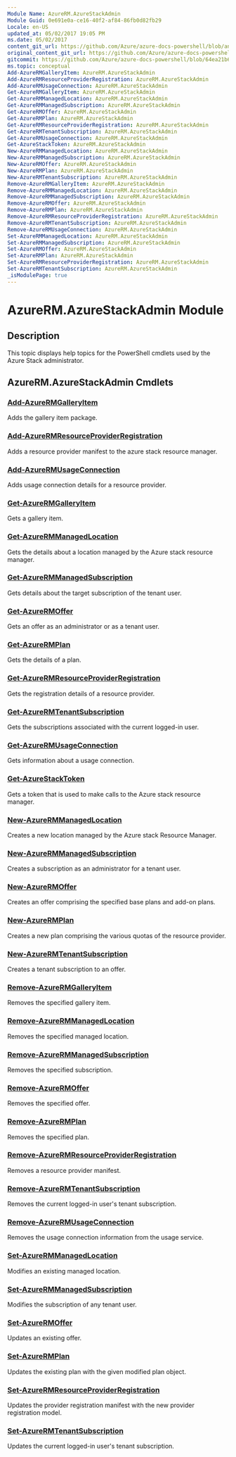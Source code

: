 ```yaml
---
Module Name: AzureRM.AzureStackAdmin
Module Guid: 0e691e0a-ce16-40f2-af84-86fb0d82fb29
Locale: en-US
updated_at: 05/02/2017 19:05 PM
ms.date: 05/02/2017
content_git_url: https://github.com/Azure/azure-docs-powershell/blob/anne052617/azureps-cmdlets-docs/AzureStack/AzureRM.AzureStackAdmin/v0.10.6/AzureRM.AzureStackAdmin.md
original_content_git_url: https://github.com/Azure/azure-docs-powershell/blob/anne052617/azureps-cmdlets-docs/AzureStack/AzureRM.AzureStackAdmin/v0.10.6/AzureRM.AzureStackAdmin.md
gitcommit: https://github.com/Azure/azure-docs-powershell/blob/64ea21b6f9d300bac04d2df45c463f94a5e389b4
ms.topic: conceptual
Add-AzureRMGalleryItem: AzureRM.AzureStackAdmin
Add-AzureRMResourceProviderRegistration: AzureRM.AzureStackAdmin
Add-AzureRMUsageConnection: AzureRM.AzureStackAdmin
Get-AzureRMGalleryItem: AzureRM.AzureStackAdmin
Get-AzureRMManagedLocation: AzureRM.AzureStackAdmin
Get-AzureRMManagedSubscription: AzureRM.AzureStackAdmin
Get-AzureRMOffer: AzureRM.AzureStackAdmin
Get-AzureRMPlan: AzureRM.AzureStackAdmin
Get-AzureRMResourceProviderRegistration: AzureRM.AzureStackAdmin
Get-AzureRMTenantSubscription: AzureRM.AzureStackAdmin
Get-AzureRMUsageConnection: AzureRM.AzureStackAdmin
Get-AzureStackToken: AzureRM.AzureStackAdmin
New-AzureRMManagedLocation: AzureRM.AzureStackAdmin
New-AzureRMManagedSubscription: AzureRM.AzureStackAdmin
New-AzureRMOffer: AzureRM.AzureStackAdmin
New-AzureRMPlan: AzureRM.AzureStackAdmin
New-AzureRMTenantSubscription: AzureRM.AzureStackAdmin
Remove-AzureRMGalleryItem: AzureRM.AzureStackAdmin
Remove-AzureRMManagedLocation: AzureRM.AzureStackAdmin
Remove-AzureRMManagedSubscription: AzureRM.AzureStackAdmin
Remove-AzureRMOffer: AzureRM.AzureStackAdmin
Remove-AzureRMPlan: AzureRM.AzureStackAdmin
Remove-AzureRMResourceProviderRegistration: AzureRM.AzureStackAdmin
Remove-AzureRMTenantSubscription: AzureRM.AzureStackAdmin
Remove-AzureRMUsageConnection: AzureRM.AzureStackAdmin
Set-AzureRMManagedLocation: AzureRM.AzureStackAdmin
Set-AzureRMManagedSubscription: AzureRM.AzureStackAdmin
Set-AzureRMOffer: AzureRM.AzureStackAdmin
Set-AzureRMPlan: AzureRM.AzureStackAdmin
Set-AzureRMResourceProviderRegistration: AzureRM.AzureStackAdmin
Set-AzureRMTenantSubscription: AzureRM.AzureStackAdmin
_isModulePage: true
---
```


# AzureRM.AzureStackAdmin Module
## Description
This topic displays help topics for the PowerShell cmdlets used by the Azure Stack administrator.

## AzureRM.AzureStackAdmin Cmdlets

### [Add-AzureRMGalleryItem](Add-AzureRMGalleryItem.md)
Adds the gallery item package.

### [Add-AzureRMResourceProviderRegistration](Add-AzureRMResourceProviderRegistration.md)
Adds a resource provider manifest to the azure stack resource manager.

### [Add-AzureRMUsageConnection](Add-AzureRMUsageConnection.md)
Adds usage connection details for a resource provider.

### [Get-AzureRMGalleryItem](Get-AzureRMGalleryItem.md)
Gets a gallery item.

### [Get-AzureRMManagedLocation](Get-AzureRMManagedLocation.md)
Gets the details about a location managed by the Azure stack resource manager.

### [Get-AzureRMManagedSubscription](Get-AzureRMManagedSubscription.md)
Gets details about the target subscription of the tenant user.

### [Get-AzureRMOffer](Get-AzureRMOffer.md)
Gets an offer as an administrator or as a tenant user.

### [Get-AzureRMPlan](Get-AzureRMPlan.md)
Gets the details of a plan.

### [Get-AzureRMResourceProviderRegistration](Get-AzureRMResourceProviderRegistration.md)
Gets the registration details of a resource provider.

### [Get-AzureRMTenantSubscription](Get-AzureRMTenantSubscription.md)
Gets the subscriptions associated with the current logged-in user.

### [Get-AzureRMUsageConnection](Get-AzureRMUsageConnection.md)
Gets information about a usage connection.

### [Get-AzureStackToken](Get-AzureStackToken.md)
Gets a token that is used to make calls to the Azure stack resource manager.

### [New-AzureRMManagedLocation](New-AzureRMManagedLocation.md)
Creates a new location managed by the Azure stack Resource Manager.

### [New-AzureRMManagedSubscription](New-AzureRMManagedSubscription.md)
Creates a subscription as an administrator for a tenant user.

### [New-AzureRMOffer](New-AzureRMOffer.md)
Creates an offer comprising the specified base plans and add-on plans.

### [New-AzureRMPlan](New-AzureRMPlan.md)
Creates a new plan comprising the various quotas of the resource provider.

### [New-AzureRMTenantSubscription](New-AzureRMTenantSubscription.md)
Creates a tenant subscription to an offer.

### [Remove-AzureRMGalleryItem](Remove-AzureRMGalleryItem.md)
Removes the specified gallery item.

### [Remove-AzureRMManagedLocation](Remove-AzureRMManagedLocation.md)
Removes the specified managed location.

### [Remove-AzureRMManagedSubscription](Remove-AzureRMManagedSubscription.md)
Removes the specified subscription.

### [Remove-AzureRMOffer](Remove-AzureRMOffer.md)
Removes the specified offer.

### [Remove-AzureRMPlan](Remove-AzureRMPlan.md)
Removes the specified plan.

### [Remove-AzureRMResourceProviderRegistration](Remove-AzureRMResourceProviderRegistration.md)
Removes a resource provider manifest.

### [Remove-AzureRMTenantSubscription](Remove-AzureRMTenantSubscription.md)
Removes the current logged-in user's tenant subscription.

### [Remove-AzureRMUsageConnection](Remove-AzureRMUsageConnection.md)
Removes the usage connection information from the usage service.

### [Set-AzureRMManagedLocation](Set-AzureRMManagedLocation.md)
Modifies an existing managed location.

### [Set-AzureRMManagedSubscription](Set-AzureRMManagedSubscription.md)
Modifies the subscription of any tenant user.

### [Set-AzureRMOffer](Set-AzureRMOffer.md)
Updates an existing offer.

### [Set-AzureRMPlan](Set-AzureRMPlan.md)
Updates the existing plan with the given modified plan object.

### [Set-AzureRMResourceProviderRegistration](Set-AzureRMResourceProviderRegistration.md)
Updates the provider registration manifest with the new provider registration model.

### [Set-AzureRMTenantSubscription](Set-AzureRMTenantSubscription.md)
Updates the current logged-in user's tenant subscription.
